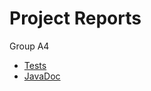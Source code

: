 # Project Reports

Group A4

* [Tests](./build/reports/tests/test/)
* [JavaDoc](./build/reports/javadoc/)